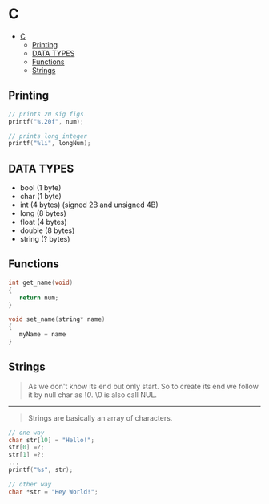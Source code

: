 # C

- [C](#c)
  - [Printing](#printing)
  - [DATA TYPES](#data-types)
  - [Functions](#functions)
  - [Strings](#strings)

## Printing

```c
// prints 20 sig figs
printf("%.20f", num);

// prints long integer
printf("%li", longNum);
```

## DATA TYPES

- bool (1 byte)
- char (1 byte)
- int  (4 bytes) (signed 2B and unsigned 4B)
- long (8 bytes)
- float (4 bytes)
- double (8 bytes)
- string (? bytes)

## Functions

```C
int get_name(void)
{
   return num;
}

void set_name(string* name)
{
   myName = name
}
```

## Strings

> As we don't know its end but only start. So to create its end we follow it by null char as *\0*. \0 is also call NUL.
---
> Strings are basically an array of characters.

```c
// one way
char str[10] = "Hello!";
str[0] =?;
str[1] =?;
...
printf("%s", str);

// other way
char *str = "Hey World!";
```

